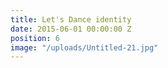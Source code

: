 ```yaml
---
title: Let's Dance identity
date: 2015-06-01 00:00:00 Z
position: 6
image: "/uploads/Untitled-21.jpg"
---
```


